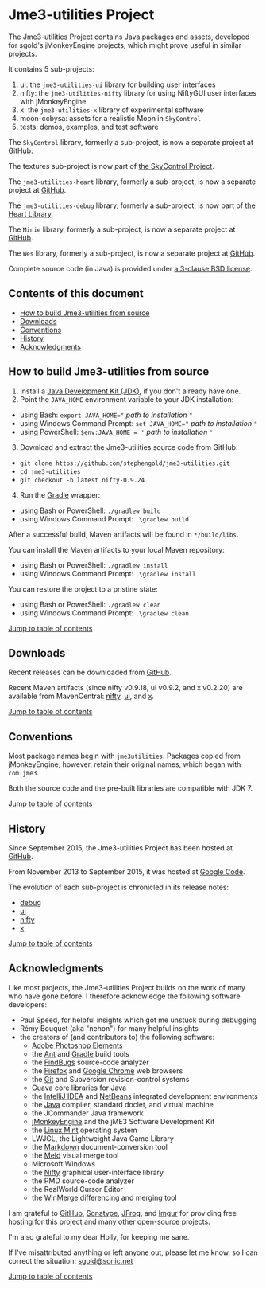 # Jme3-utilities Project

The Jme3-utilities Project contains Java packages and assets, developed for
sgold's jMonkeyEngine projects, which might prove useful in similar projects.

It contains 5 sub-projects:

 1. ui: the `jme3-utilities-ui` library for building user interfaces
 2. nifty: the `jme3-utilities-nifty` library for using NiftyGUI user
    interfaces with jMonkeyEngine
 3. x: the `jme3-utilities-x` library of experimental software
 4. moon-ccbysa: assets for a realistic Moon in `SkyControl`
 5. tests: demos, examples, and test software

The `SkyControl` library, formerly a sub-project, is now a separate project
at [GitHub][skycontrol].

The textures sub-project is now part of
[the SkyControl Project][skycontrol].

The `jme3-utilities-heart` library, formerly a sub-project, is now a separate project
at [GitHub][heart].

The `jme3-utilities-debug` library, formerly a sub-project, is now part of
[the Heart Library][heart].

The `Minie` library, formerly a sub-project, is now a separate project
at [GitHub][minie].

The `Wes` library, formerly a sub-project, is now a separate project
at [GitHub][wes].

Complete source code (in Java) is provided under
[a 3-clause BSD license][license].


<a name="toc"></a>

## Contents of this document

+ [How to build Jme3-utilities from source](#build)
+ [Downloads](#downloads)
+ [Conventions](#conventions)
+ [History](#history)
+ [Acknowledgments](#acks)


<a name="build"></a>

## How to build Jme3-utilities from source

1. Install a [Java Development Kit (JDK)][openJDK],
   if you don't already have one.
2. Point the `JAVA_HOME` environment variable to your JDK installation:
  + using Bash:  `export JAVA_HOME="` *path to installation* `"`
  + using Windows Command Prompt:  `set JAVA_HOME="` *path to installation* `"`
  + using PowerShell: `$env:JAVA_HOME = '` *path to installation* `'`
3. Download and extract the Jme3-utilities source code from GitHub:
  + `git clone https://github.com/stephengold/jme3-utilities.git`
  + `cd jme3-utilities`
  + `git checkout -b latest nifty-0.9.24`
4. Run the [Gradle] wrapper:
  + using Bash or PowerShell: `./gradlew build`
  + using Windows Command Prompt: `.\gradlew build`

After a successful build,
Maven artifacts will be found in `*/build/libs`.

You can install the Maven artifacts to your local Maven repository:
 + using Bash or PowerShell:  `./gradlew install`
 + using Windows Command Prompt:  `.\gradlew install`

You can restore the project to a pristine state:
 + using Bash or PowerShell: `./gradlew clean`
 + using Windows Command Prompt: `.\gradlew clean`

[Jump to table of contents](#toc)


<a name="downloads"></a>

## Downloads

Recent releases can be downloaded from
[GitHub](https://github.com/stephengold/jme3-utilities/releases).

Recent Maven artifacts (since nifty v0.9.18, ui v0.9.2, and x v0.2.20)
are available from MavenCentral:
[nifty](https://repo1.maven.org/maven2/com/github/stephengold/jme3-utilities-nifty),
[ui](https://repo1.maven.org/maven2/com/github/stephengold/jme3-utilities-ui/),
and [x](https://repo1.maven.org/maven2/com/github/stephengold/jme3-utilities-x/).

[Jump to table of contents](#toc)


<a name="conventions"></a>

## Conventions

Most package names begin with `jme3utilities`.  Packages copied from
jMonkeyEngine, however, retain their original names, which began with `com.jme3`.

Both the source code and the pre-built libraries are compatible with JDK 7.

[Jump to table of contents](#toc)


<a name="history"></a>

## History

Since September 2015, the Jme3-utilities Project has been hosted at
[GitHub](https://github.com/stephengold/jme3-utilities).

From November 2013 to September 2015, it was hosted at
[Google Code](https://code.google.com/archive/).

The evolution of each sub-project is chronicled in its release notes:

 + [debug](https://github.com/stephengold/jme3-utilities/blob/master/debug/release-notes.md)
 + [ui](https://github.com/stephengold/jme3-utilities/blob/master/ui/release-notes.md)
 + [nifty](https://github.com/stephengold/jme3-utilities/blob/master/nifty/release-notes.md)
 + [x](https://github.com/stephengold/jme3-utilities/blob/master/x/release-notes.md)

[Jump to table of contents](#toc)


<a name="acks"></a>

## Acknowledgments

Like most projects, the Jme3-utilities Project builds on the work of many who
have gone before.  I therefore acknowledge the following
software developers:

+ Paul Speed, for helpful insights which got me unstuck during debugging
+ Rémy Bouquet (aka "nehon") for many helpful insights
+ the creators of (and contributors to) the following software:
    + [Adobe Photoshop Elements][elements]
    + the [Ant] and [Gradle] build tools
    + the [FindBugs] source-code analyzer
    + the [Firefox] and [Google Chrome][chrome] web browsers
    + the [Git] and Subversion revision-control systems
    + Guava core libraries for Java
    + the [IntelliJ IDEA][idea] and [NetBeans] integrated development environments
    + the [Java] compiler, standard doclet, and virtual machine
    + the JCommander Java framework
    + [jMonkeyEngine][jme] and the jME3 Software Development Kit
    + the [Linux Mint][mint] operating system
    + LWJGL, the Lightweight Java Game Library
    + the [Markdown] document-conversion tool
    + the [Meld] visual merge tool
    + Microsoft Windows
    + the [Nifty] graphical user-interface library
    + the PMD source-code analyzer
    + the RealWorld Cursor Editor
    + the [WinMerge] differencing and merging tool

I am grateful to [GitHub], [Sonatype], [JFrog], and [Imgur]
for providing free hosting for this project
and many other open-source projects.

I'm also grateful to my dear Holly, for keeping me sane.

If I've misattributed anything or left anyone out, please let me know, so I can
correct the situation: sgold@sonic.net

[Jump to table of contents](#toc)


[ant]: https://ant.apache.org "Apache Ant Project"
[chrome]: https://www.google.com/chrome "Chrome"
[elements]: https://www.adobe.com/products/photoshop-elements.html "Photoshop Elements"
[findbugs]: http://findbugs.sourceforge.net "FindBugs Project"
[firefox]: https://www.mozilla.org/en-US/firefox "Firefox"
[git]: https://git-scm.com "Git"
[github]: https://github.com "GitHub"
[gradle]: https://gradle.org "Gradle Project"
[heart]: https://github.com/stephengold/Heart "Heart Project"
[idea]: https://www.jetbrains.com/idea/ "IntelliJ IDEA"
[imgur]: https://imgur.com/ "Imgur"
[java]: https://java.com "Java"
[jfrog]: https://www.jfrog.com "JFrog"
[jme]: https://jmonkeyengine.org  "jMonkeyEngine Project"
[license]: https://github.com/stephengold/jme3-utilities/blob/master/license.txt "jme3-utilities license"
[markdown]: https://daringfireball.net/projects/markdown "Markdown Project"
[meld]: https://meldmerge.org "Meld Tool"
[minie]: https://stephengold.github.io/Minie/minie/overview.html "Minie Project"
[mint]: https://linuxmint.com "Linux Mint Project"
[netbeans]: https://netbeans.org "NetBeans Project"
[nifty]: https://nifty-gui.github.io/nifty-gui "Nifty GUI Project"
[openJDK]: https://openjdk.java.net "OpenJDK Project"
[skycontrol]: https://github.com/stephengold/SkyControl "SkyControl Project"
[sonatype]: https://www.sonatype.com "Sonatype"
[utilities]: https://github.com/stephengold/jme3-utilities "Jme3-utilities Project"
[wes]: https://github.com/stephengold/Wes "Wes Project"
[winmerge]: https://winmerge.org "WinMerge Project"